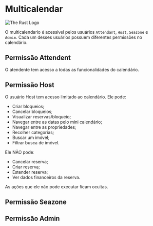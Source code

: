 # Multicalendar
![The Rust Logo](../../images/calendar.png)

O multicalendario é acessivel pelos usuários `Attendant`, `Host`, `Seazone` e `Admin`. Cada um desses usuários possuem diferentes permissões no calendário.
## Permissão Attendent 
O atendente tem acesso a todas as funcionalidades do calendário.
## Permissão Host 
O usuário Host tem acesso limitado ao calendário.
Ele pode:
- Criar bloqueios;
- Cancelar bloqueios;
- Visualizar reservas/bloqueio;
- Navegar entre as datas pelo mini calendário;
- Navegar entre as propriedades;
- Recolher categorias;
- Buscar um imóvel;
- Filtrar busca de imóvel.

Ele NÃO pode:
- Cancelar reserva;
- Criar reserva;
- Estender reserva;
- Ver dados financeiros da reserva.

As ações que ele não pode executar ficam ocultas.
## Permissão Seazone

## Permissão Admin

